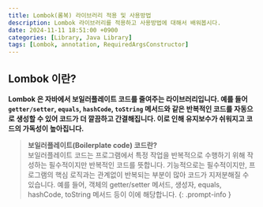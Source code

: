 ```yaml
---
title: Lombok(롬복) 라이브러리 적용 및 사용방법
description: Lombok 라이브러리를 적용하고 사용방법에 대해서 배워봅시다.
date: 2024-11-11 18:51:00 +0900
categories: [Library, Java Library]
tags: [Lombok, annotation, RequiredArgsConstructor]
---
```


## Lombok 이란?
**Lombok 은 자바에서 보일러플레이트 코드를 줄여주는 라이브러리입니다. 예를 들어 `getter/setter`, `equals`, `hashCode`, `toString` 메서드와 같은 반복적인 코드를 자동으로 생성할 수 있어 코드가 더 깔끔하고 간결해집니다. 이로 인해 유지보수가 쉬워지고 코드의 가독성이 높아집니다.**

 > **보일러플레이트(Boilerplate code) 코드란?**    
 > 보일러플레이트 코드는 프로그램에서 특정 작업을 반복적으로 수행하기 위해 작성하는 필수적이지만 반복적인 코드를 뜻합니다. 기능적으로는 필수적이지만, 프로그램의 핵심 로직과는 관계없이 반복되는 부분이 많아 코드가 지저분해질 수 있습니다. 예를 들어, 객체의 getter/setter 메서드, 생성자, equals, hashCode, toString 메서드 등이 이에 해당합니다.
 {: .prompt-info }

 